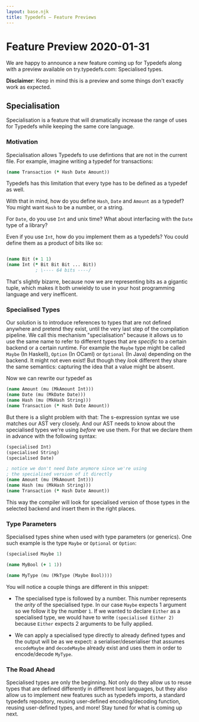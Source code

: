 ```yaml
---
layout: base.njk
title: Typedefs — Feature Previews
---
```



# Feature Preview 2020-01-31

We are happy to announce a new feature coming up for Typedefs
along with a preview available on try.typedefs.com:
Specialised types.

**Disclaimer**: Keep in mind this is a preview and some things
don't exactly work as expected.

## Specialisation

Specialisation is a feature that will dramatically increase the
range of uses for Typedefs while keeping the same core language.

### Motivation

Specialisation allows Typedefs to use defintions that are not in
the current file. For example, imagine writing a typedef for
transactions:

```clojure
(name Transaction (* Hash Date Amount))
```

Typedefs has this limitation that every type has to be defined as a typedef as well.

With that in mind, how do you define `Hash`, `Date` and `Amount`
as a typedef? You might want `Hash` to be a number, or a string.

For `Date`, do you use `Int` and unix time? What about interfacing
with the `Date` type of a library?

Even if you use `Int`, how do you implement them as a typedefs?
You could define them as a product of bits like so:

```clojure

(name Bit (+ 1 1)
(name Int (* Bit Bit Bit ... Bit))
           ; \---- 64 bits ----/
```

That's slightly bizarre, because now we are representing bits as
a gigantic tuple, which makes it both unwieldy to use in your
host programming language and very inefficent.

### Specialised Types

Our solution is to introduce references to types that are not
defined anywhere and pretend they exist, until the very last
step of the compilation pipeline. We call this mechanism
"specialisation" because it allows us to use the same name to
refer to different types that are _specific_ to a certain backend
or a certain runtime. For example the `Maybe` type might be called
`Maybe` (In Haskell), `Option` (In OCaml) or `Optional` (In Java)
depending on the backend. It might not even exist! But though they
_look_ different they share the same semantics: capturing the
idea that a value might be absent.

Now we can rewrite our typedef as

```clojure
(name Amount (mu (MkAmount Int)))
(name Date (mu (MkDate Date)))
(name Hash (mu (MkHash String)))
(name Transaction (* Hash Date Amount))
```

But there is a slight problem with that: The s-expression syntax
we use matches our AST very closely. And our AST needs to know
about the specialised types we're using _before_ we use them.
For that we declare them in advance with the following syntax:

```clojure
(specialised Int)
(specialised String)
(specialised Date)

; notice we don't need Date anymore since we're using
; the specialised version of it directly
(name Amount (mu (MkAmount Int)))
(name Hash (mu (MkHash String)))
(name Transaction (* Hash Date Amount))
```

This way the compiler will look for specialised version of those
types in the selected backend and insert them in the right places.

### Type Parameters

Specialised types shine when used with type parameters (or
generics). One such example is the type `Maybe` or `Optional` or `Option`:

```clojure
(specialised Maybe 1)

(name MyBool (+ 1 1))

(name MyType (mu (MkType (Maybe Bool))))
```

You will notice a couple things are different in this snippet:

- The specialised type is followed by a number. This number
represents the _arity_ of the specialised type. In our case
`Maybe` expects 1 argument so we follow it by the number `1`. If
we wanted to declare `Either` as a specialised type, we would have
to write `(specialised Either 2)` because `Either` expects 2
arguments to be fully applied.

- We can apply a specialised type directly to already defined
types and the output will be as we expect: a
serialiser/deserialiser that assumes `encodeMaybe` and
`decodeMaybe` already exist and uses them in order to
encode/decode `MyType`.

### The Road Ahead

Specialised types are only the beginning. Not only do they allow
us to reuse types that are defined differently in different host
languages, but they also allow us to implement new features such
as typedefs imports, a standard typedefs repository, reusing
user-defined encoding/decoding function, reusing user-defined
types, and more! Stay tuned for what is coming up next.
